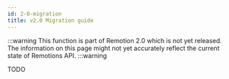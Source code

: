 ```yaml
---
id: 2-0-migration
title: v2.0 Migration guide
---
```


:::warning
This function is part of Remotion 2.0 which is not yet released. The information on this page might not yet accurately reflect the current state of Remotions API.
:::warning

TODO
